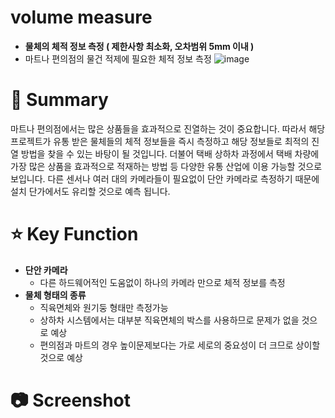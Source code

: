# volume measure

- **물체의 체적 정보 측정 ( 제한사항 최소화, 오차범위 5mm 이내 )**
- 마트나 편의점의 물건 적제에 필요한 체적 정보 측정
![image](https://s3.us-west-2.amazonaws.com/secure.notion-static.com/10ba33dd-c53a-46d3-a444-a24aae27e276/Untitled.png?X-Amz-Algorithm=AWS4-HMAC-SHA256&X-Amz-Content-Sha256=UNSIGNED-PAYLOAD&X-Amz-Credential=AKIAT73L2G45EIPT3X45%2F20221101%2Fus-west-2%2Fs3%2Faws4_request&X-Amz-Date=20221101T103242Z&X-Amz-Expires=86400&X-Amz-Signature=a3aee6a3a6b505f4c1d22ab545adefa729ab8c1f79c16664cfa04bd067fedb1a&X-Amz-SignedHeaders=host&response-content-disposition=filename%3D%22Untitled.png%22&x-id=GetObject)


# 📝 Summary

마트나 편의점에서는 많은 상품들을 효과적으로 진열하는 것이 중요합니다. 따라서 해당 프로젝트가 유통 받은 물체들의 체적 정보들을 즉시 측정하고 해당 정보들로 최적의 진열 방법을 찾을 수 있는 바탕이 될 것입니다. 더불어 택배 상하차 과정에서 택배 차량에 가장 많은 상품을 효과적으로 적재하는 방법 등 다양한 유통 산업에 이용 가능할 것으로 보입니다. 다른 센서나 여러 대의 카메라들이 필요없이 단안 카메라로 측정하기 때문에 설치 단가에서도 유리할 것으로 예측 됩니다.

# ⭐️ Key Function

- **단안 카메라**
    - 다른 하드웨어적인 도움없이 하나의 카메라 만으로 체적 정보를 측정
- **물체 형태의 종류**
    - 직육면체와 원기둥 형태만 측정가능
    - 상하차 시스템에서는 대부분 직육면체의 박스를 사용하므로 문제가 없을 것으로 예상
    - 편의점과 마트의 경우 높이문제보다는 가로 세로의 중요성이 더 크므로 상이할 것으로 예상
    

# 📷 Screenshot
